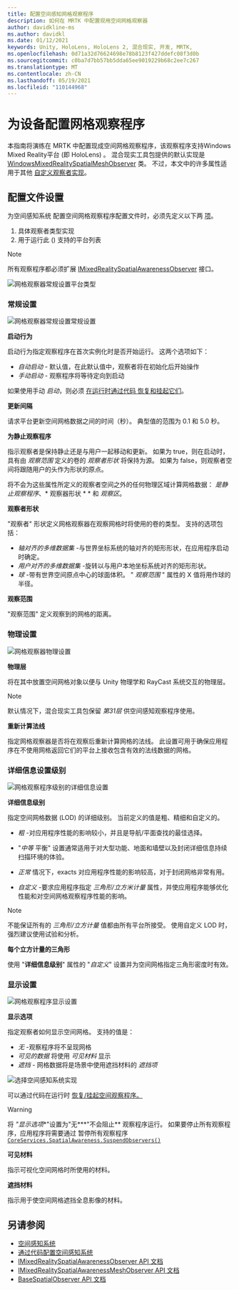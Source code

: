 ```yaml
---
title: 配置空间感知网格观察程序
description: 如何在 MRTK 中配置现用空间网格观察器
author: davidkline-ms
ms.author: davidkl
ms.date: 01/12/2021
keywords: Unity, HoloLens, HoloLens 2, 混合现实, 开发, MRTK,
ms.openlocfilehash: 0d71a32d76624698e78b8123f427ddefc08f3d0b
ms.sourcegitcommit: c0ba7d7bb57bb5dda65ee9019229b68c2ee7c267
ms.translationtype: MT
ms.contentlocale: zh-CN
ms.lasthandoff: 05/19/2021
ms.locfileid: "110144968"
---
```

# <a name="configuring-mesh-observers-for-device"></a>为设备配置网格观察程序

本指南将演练在 MRTK 中配置现成空间网格观察程序，该观察程序支持Windows Mixed Reality平台 (即 HoloLens) 。 混合现实工具包提供的默认实现是 [WindowsMixedRealitySpatialMeshObserver](xref:Microsoft.MixedReality.Toolkit.WindowsMixedReality.SpatialAwareness.WindowsMixedRealitySpatialMeshObserver) 类。 不过，本文中的许多属性适用于其他 [自定义观察者实现](create-data-provider.md)。

## <a name="profile-settings"></a>配置文件设置

为空间感知系统 配置空间网格观察程序配置文件时，必须先定义以下两 [项](spatial-awareness-getting-started.md)。

1. 具体观察者类型实现
1. 用于运行此 () 支持的平台列表

> [!NOTE]
> 所有观察程序都必须扩展 [IMixedRealitySpatialAwarenessObserver](xref:Microsoft.MixedReality.Toolkit.SpatialAwareness.IMixedRealitySpatialAwarenessObserver) 接口。

![网格观察器常规设置平台类型](../images/spatial-awareness/SpatialAwarenessMeshObserverProfile_TypesPlatforms.png)

### <a name="general-settings"></a>常规设置

![网格观察器常规设置常规设置](../images/spatial-awareness/MeshObserverGeneralSettings.png)

**启动行为**

启动行为指定观察程序在首次实例化时是否开始运行。 这两个选项如下：

* *自动启动* - 默认值，在此默认值中，观察者将在初始化后开始操作
* *手动启动* - 观察程序将等待定向到启动

如果使用手动 *启动*，则必须 [在运行时通过代码 恢复和挂起它们](usage-guide.md#starting-and-stopping-mesh-observation)。

**更新间隔**

请求平台更新空间网格数据之间的时间（秒）。 典型值的范围为 0.1 和 5.0 秒。

**为静止观察程序**

指示观察者是保持静止还是与用户一起移动和更新。 如果为 true，则在启动时，具有由 *观察范围* 定义的卷的 *观察者形状* 将保持为源。 如果为 false，则观察者空间将跟随用户的头作为形状的原点。

将不会为这些属性所定义的观察者空间之外的任何物理区域计算网格数据： *是静止观察程序*、* 观察器形状 * * 和 *观察区*。

**观察者形状**

"观察者" 形状定义网格观察器在观察网格时将使用的卷的类型。 支持的选项包括：

* *轴对齐的多维数据集* -与世界坐标系统的轴对齐的矩形形状，在应用程序启动时确定。
* *用户对齐的多维数据集* -旋转以与用户本地坐标系统对齐的矩形形状。
* *球* -带有世界空间原点中心的球面体积。 " *观察范围* " 属性的 X 值将用作球的半径。

**观察范围**

"观察范围" 定义观察到的网格的距离。

### <a name="physics-settings"></a>物理设置

![网格观察器物理设置](../images/spatial-awareness/MeshObserverPhysicsSettings.png)

**物理层**

将在其中放置空间网格对象以便与 Unity 物理学和 RayCast 系统交互的物理层。

> [!NOTE]
> 默认情况下，混合现实工具包保留 *第31层* 供空间感知观察程序使用。

**重新计算法线**

指定网格观察器是否将在观察后重新计算网格的法线。 此设置可用于确保应用程序在不使用网格返回它们的平台上接收包含有效的法线数据的网格。

### <a name="level-of-detail-settings"></a>详细信息设置级别

![网格观察程序级别的详细信息设置](../images/spatial-awareness/MeshObserverLevelOfDetailSettings.png)

**详细信息级别**

指定空间网格数据 (LOD) 的详细级别。 当前定义的值是粗、精细和自定义的。

* *粗* -对应用程序性能的影响较小，并且是导航/平面查找的最佳选择。

* "*中等* 平衡" 设置通常适用于对大型功能、地面和墙壁以及封闭详细信息持续扫描环境的体验。

* *正常* 情况下，exacts 对应用程序性能的影响较高，对于封闭网格非常有用。

* *自定义* -要求应用程序指定 *三角形/立方米计量* 属性，并使应用程序能够优化性能和对空间网格观察程序性能的影响。

> [!NOTE]
> 不能保证所有的 *三角形/立方计量* 值都由所有平台所接受。 使用自定义 LOD 时，强烈建议使用试验和分析。

**每个立方计量的三角形**

使用 "**详细信息级别**" 属性的 "*自定义*" 设置并为空间网格指定三角形密度时有效。

### <a name="display-settings"></a>显示设置

![网格观察程序显示设置](../images/spatial-awareness/MeshObserverDisplaySettings.png)

**显示选项**

指定观察者如何显示空间网格。 支持的值是：

* *无* -观察程序将不呈现网格
* *可见的数据* 将使用 *可见材料* 显示
* *遮挡* - 网格数据将是场景中使用遮挡材料的 *遮挡项*

![选择空间感知系统实现](../images/spatial-awareness/MRTK_SpatialAwareness_DisplayOptions.jpg)

可以通过代码在运行时 [恢复/挂起空间观察程序。](usage-guide.md#starting-and-stopping-mesh-observation)

> [!WARNING]
> 将 *"显示选项**"设置为"无***"不会阻止** 观察程序运行。 如果要停止所有观察程序，应用程序将需要通过 暂停所有观察程序 [`CoreServices.SpatialAwareness.SuspendObservers()`](xref:Microsoft.MixedReality.Toolkit.SpatialAwareness.IMixedRealitySpatialAwarenessSystem.SuspendObservers)

**可见材料**

指示可视化空间网格时所使用的材料。

**遮挡材料**

指示用于使空间网格遮挡全息影像的材料。

## <a name="see-also"></a>另请参阅

* [空间感知系统](spatial-awareness-getting-started.md)
* [通过代码配置空间感知系统](usage-guide.md)
* [IMixedRealitySpatialAwarenessObserver API 文档](xref:Microsoft.MixedReality.Toolkit.SpatialAwareness.IMixedRealitySpatialAwarenessObserver)
* [IMixedRealitySpatialAwarenessMeshObserver API 文档](xref:Microsoft.MixedReality.Toolkit.SpatialAwareness.IMixedRealitySpatialAwarenessMeshObserver)
* [BaseSpatialObserver API 文档](xref:Microsoft.MixedReality.Toolkit.SpatialAwareness.BaseSpatialObserver)
